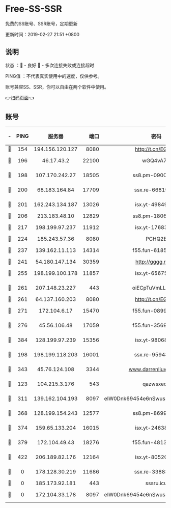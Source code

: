 # Free-SS-SSR

免费的SS账号、SSR账号，定期更新

更新时间：2019-02-27 21:51 +0800

## 说明

状态     ：🙂 - 良好 🙁 - 多次连接失败或连接超时

PING值   ：不代表真实使用中的速度，仅供参考。

账号兼容SS、SSR，你可以自由在两个软件中使用。

👉[扫码页面](https://liesauer.github.io/free-ss-ssr.github.io/)👈

## 账号

|-|PING|服务器|端口|密码|加密方式|区域|
|:----:|:----:|:-----:|-----:|:----:|:----:|:----:|
|🙂|154|194.156.120.127|8080|http://t.cn/EGJIyrl|rc4-md5|RU|
|🙂|196|46.17.43.2|22100|wGQ4vA7D|aes-256-gcm|RU|
|🙂|198|107.170.242.27|18505|ss8.pm-09004654|aes-256-cfb|US|
|🙂|200|68.183.164.84|17709|ssx.re-66819561|aes-256-cfb|US|
|🙂|201|162.243.134.187|13026|isx.yt-49849893|aes-256-cfb|US|
|🙂|206|213.183.48.10|12829|ss8.pm-18060932|rc4-md5|RU|
|🙂|217|198.199.97.237|11912|isx.yt-17683738|aes-256-cfb|US|
|🙂|224|185.243.57.36|8080|PCHQ2E|rc4-md5|US|
|🙂|237|139.162.11.113|14314|f55.fun-61852729|aes-256-cfb|SG|
|🙂|241|54.180.147.134|30359|http://gggg.rocks|chacha20|KR|
|🙂|255|198.199.100.178|11857|isx.yt-65675109|aes-256-cfb|US|
|🙂|261|207.148.23.227|443|oiECpTuVmLLxk4Ts|aes-256-cfb|US|
|🙂|261|64.137.160.203|8080|http://t.cn/EGJIyrl|rc4-md5|CA|
|🙂|271|172.104.6.17|15470|f55.fun-08999050|aes-256-cfb|US|
|🙂|276|45.56.106.48|17059|f55.fun-35691785|aes-256-cfb|US|
|🙂|384|128.199.97.239|15356|isx.yt-98068563|aes-256-cfb|SG|
|🙂|198|198.199.118.203|16001|ssx.re-95948292|aes-256-cfb|US|
|🙂|343|45.76.124.108|3344|www.darrenliuwei.com|aes-256-cfb|AU|
|🙁|123|104.215.3.176|543|qazwsxedc|aes-256-gcm|JP|
|🙁|311|139.162.104.193|8097|eIW0Dnk69454e6nSwuspv9DmS201tQ0D|aes-256-cfb|JP|
|🙁|368|128.199.154.243|12577|ss8.pm-86995994|aes-256-cfb|SG|
|🙁|374|159.65.133.204|16015|isx.yt-24638094|aes-256-cfb|SG|
|🙁|379|172.104.49.43|18276|f55.fun-48130334|aes-256-cfb|SG|
|🙁|422|206.189.82.176|12164|isx.yt-80520846|aes-256-cfb|SG|
|🙁|0|178.128.30.219|11686|ssx.re-33883463|aes-256-cfb|SG|
|🙁|0|185.173.92.181|443|sssru.icu|rc4-md5|RU|
|🙁|0|172.104.33.178|8097|eIW0Dnk69454e6nSwuspv9DmS201tQ0D|aes-256-cfb|SG|
